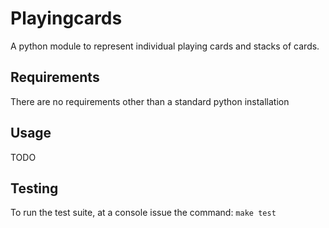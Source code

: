 # Playingcards
A python module to represent individual playing cards and stacks of cards.

## Requirements
There are no requirements other than a standard python installation

## Usage
TODO

## Testing
To run the test suite, at a console issue the command:
`make test`
